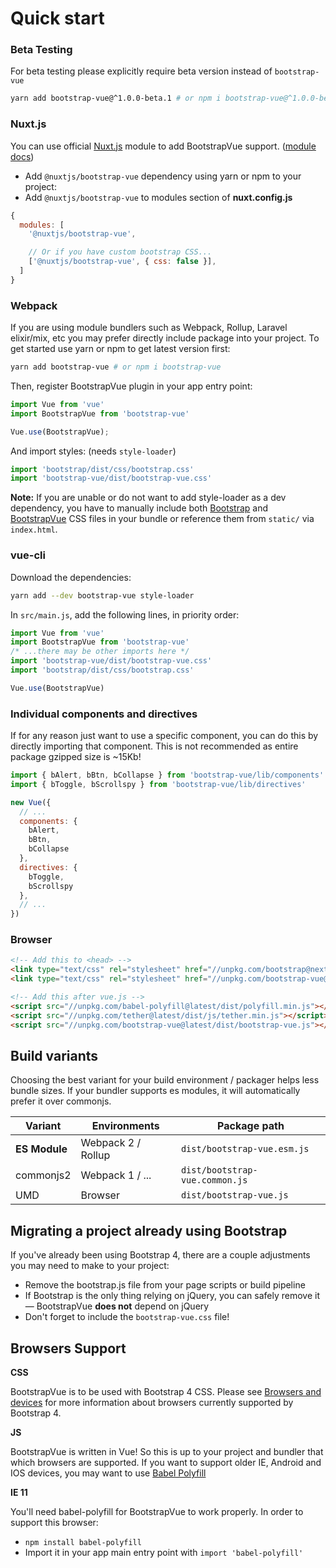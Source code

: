 # Quick start

### Beta Testing
For beta testing please explicitly require beta version instead of `bootstrap-vue`
```bash
yarn add bootstrap-vue@^1.0.0-beta.1 # or npm i bootstrap-vue@^1.0.0-beta.1
```

### Nuxt.js
You can use official [Nuxt.js](https://nuxtjs.org) module to add BootstrapVue support. ([module docs](https://github.com/nuxt-community/modules/tree/master/modules/bootstrap-vue))

- Add `@nuxtjs/bootstrap-vue` dependency using yarn or npm to your project:
- Add `@nuxtjs/bootstrap-vue` to modules section of **nuxt.config.js**

```js
{
  modules: [
    '@nuxtjs/bootstrap-vue',

    // Or if you have custom bootstrap CSS...
    ['@nuxtjs/bootstrap-vue', { css: false }],
  ]
}
```

### Webpack
If you are using module bundlers such as Webpack, Rollup, Laravel elixir/mix, etc you may prefer directly include package
into your project. To get started use yarn or npm to get latest version first:

```bash
yarn add bootstrap-vue # or npm i bootstrap-vue
```

Then, register BootstrapVue plugin in your app entry point:

```js
import Vue from 'vue'
import BootstrapVue from 'bootstrap-vue'

Vue.use(BootstrapVue);
```

And import styles: (needs `style-loader`)

```js
import 'bootstrap/dist/css/bootstrap.css'
import 'bootstrap-vue/dist/bootstrap-vue.css'
```

**Note:** If you are unable or do not want to add style-loader as a dev dependency, you have to
manually include both [Bootstrap](https://v4-alpha.getbootstrap.com/getting-started/download/)
and [BootstrapVue](https://unpkg.com/bootstrap-vue@latest/dist/bootstrap-vue.css) CSS files
in your bundle or reference them from `static/` via `index.html`.

### vue-cli

Download the dependencies:

```bash
yarn add --dev bootstrap-vue style-loader
```

In `src/main.js`, add the following lines, in priority order:

```js
import Vue from 'vue'
import BootstrapVue from 'bootstrap-vue'
/* ...there may be other imports here */
import 'bootstrap-vue/dist/bootstrap-vue.css'
import 'bootstrap/dist/css/bootstrap.css'

Vue.use(BootstrapVue)
```

### Individual components and directives
If for any reason just want to use a specific component, you can do this by directly importing that component.
This is not recommended as entire package gzipped size is ~15Kb!

```js
import { bAlert, bBtn, bCollapse } from 'bootstrap-vue/lib/components'
import { bToggle, bScrollspy } from 'bootstrap-vue/lib/directives'

new Vue({
  // ...
  components: {
    bAlert,
    bBtn,
    bCollapse
  },
  directives: {
    bToggle,
    bScrollspy
  },
  // ...
})
```
### Browser

```html
<!-- Add this to <head> -->
<link type="text/css" rel="stylesheet" href="//unpkg.com/bootstrap@next/dist/css/bootstrap.min.css"/>
<link type="text/css" rel="stylesheet" href="//unpkg.com/bootstrap-vue@latest/dist/bootstrap-vue.css"/>

<!-- Add this after vue.js -->
<script src="//unpkg.com/babel-polyfill@latest/dist/polyfill.min.js"></script>
<script src="//unpkg.com/tether@latest/dist/js/tether.min.js"></script>
<script src="//unpkg.com/bootstrap-vue@latest/dist/bootstrap-vue.js"></script>
```

## Build variants
Choosing the best variant for your build environment / packager helps less bundle sizes.
If your bundler supports es modules, it will automatically prefer it over commonjs.

| Variant        | Environments         | Package path
| -------------- | -------------------- | -----------------------------------
| **ES Module**  | Webpack 2 / Rollup   | `dist/bootstrap-vue.esm.js`
| commonjs2      | Webpack 1 / ...      | `dist/bootstrap-vue.common.js`
| UMD            | Browser              | `dist/bootstrap-vue.js`

## Migrating a project already using Bootstrap
If you've already been using Bootstrap 4, there are a couple adjustments you may need to make to your project:
 
- Remove the bootstrap.js file from your page scripts or build pipeline
- If Bootstrap is the only thing relying on jQuery, you can safely remove it — BootstrapVue **does not** depend on jQuery
- Don't forget to include the `bootstrap-vue.css` file!

## Browsers Support

**CSS**

BootstrapVue is to be used with Bootstrap 4 CSS.
Please see [Browsers and devices](https://v4-alpha.getbootstrap.com/getting-started/browsers-devices)
for more information about browsers currently supported by Bootstrap 4. 

**JS**

BootstrapVue is written in Vue! So this is up to your project and bundler that which browsers are supported.
If you want to support older IE, Android and IOS devices, you may want to use
[Babel Polyfill](https://babeljs.io/docs/usage/polyfill)

**IE 11**

You'll need babel-polyfill for BootstrapVue to work properly. In order to support this browser: 
- `npm install babel-polyfill`
- Import it in your app main entry point with `import 'babel-polyfill'`
